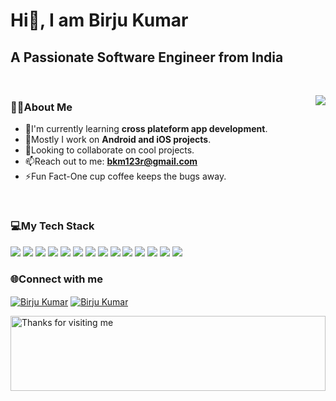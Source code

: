 <h1 align="left">Hi👋, I am Birju Kumar</h1>
<h2 align="left">A Passionate Software Engineer from India</h2>
<br>
<p><img align="right" src="https://github.com/Adam-pw/Adam-pw/blob/main/animation_500_kxa883sd.gif"></p>

<h3 align="left">👨‍💻About Me</h3>

- 🌱I'm currently learning **cross plateform app development**.
- 💪Mostly I work on **Android and iOS projects**.
- 🤙Looking to collaborate on cool projects.
- 📫Reach out to me: **bkm123r@gmail.com**
- ⚡Fun Fact-One cup coffee keeps the bugs away.
  
<br>

### 💻My Tech Stack

<p align="left">
<img src="https://img.shields.io/badge/Android-E34F26?style=for-the-badge&logo=android&logoColor=white"> 
<img src="https://img.shields.io/badge/Java-1572B6?style=for-the-badge&logo=java&logoColor=white"> 
<img src ="https://img.shields.io/badge/Kotlin-20232A?style=for-the-badge&logo=kotlin&logoColor=61DAFB">
<img src="https://img.shields.io/badge/Ios-000000?style=for-the-badge&logo=apple&logoColor=white" >
<img src="https://img.shields.io/badge/Swift-38B2AC?style=for-the-badge&logo=swift&logoColor=white" >
<img src="https://img.shields.io/badge/Javascript-007FFF?style=for-the-badge&logo=javascript&logoColor=white" >
<img src="https://img.shields.io/badge/Html-563D7C?style=for-the-badge&logo=html&logoColor=white">
<img src="https://img.shields.io/badge/Css-339933?style=for-the-badge&logo=css3&logoColor=white" >
<img src="https://img.shields.io/badge/firebase-ffca28?style=for-the-badge&logo=firebase&logoColor=black">
<img src="https://img.shields.io/badge/Postman-FF6C37?style=for-the-badge&logo=Postman&logoColor=white">
<img src="https://img.shields.io/badge/Xampp-F37623?style=for-the-badge&logo=xampp&logoColor=white">
<img src="https://img.shields.io/badge/intelij-%2300C4CC.svg?&style=for-the-badge&logo=intelij&logoColor=white">
<img src="https://img.shields.io/badge/AndroidStudio-00C7B7?style=for-the-badge&logo=android&logoColor=white">
<img src="https://img.shields.io/badge/Xcode-000000?style=for-the-badge&logo=xcode&logoColor=white">
</p>

<!--
<p><img align="left" src="https://github-readme-stats.vercel.app/api/top-langs?username=crazyvibes&show_icons=true&locale=en&layout=compact" alt="crazyvibes" /></p>

<p>&nbsp;<img align="center" src="https://github-readme-stats.vercel.app/api?username=crazyvibes&show_icons=true&locale=en" alt="crazyvibes" /></p>

<p><img align="center" src="https://github-readme-streak-stats.herokuapp.com/?user=crazyvibes&" alt="crazyvibes" /></p>

-->

<h3 align="left">🌐Connect with me</h3>

<p align="left">
  <a href="https://www.linkedin.com/in/birju-kumar-07763b136/" target="blank"><img align="center"
      src="https://img.shields.io/badge/LinkedIn-0077B5?style=for-the-badge&logo=linkedin&logoColor=white"
      alt="Birju Kumar"></a> 
 <a href="mailto:bkm123r@gmail.com"><img align="center"
      src="https://img.shields.io/badge/Gmail-D14836?style=for-the-badge&logo=gmail&logoColor=white"
      alt="Birju Kumar"></a> 
</p>

<img height="120" alt="Thanks for visiting me" width="100%" src="https://raw.githubusercontent.com/BrunnerLivio/brunnerlivio/master/images/marquee.svg" />
